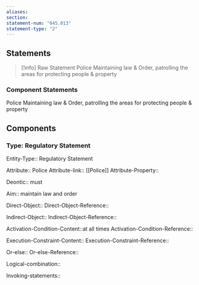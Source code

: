 ```yaml
---
aliases: 
section: 
statement-num: "045.013"
statement-type: "2"
---
```

## Statements 
> [!info] Raw Statement
> Police Maintaining law & Order, patrolling the areas for protecting people & property 
> 

### Component Statements
Police Maintaining law & Order, patrolling the areas for protecting people & property 
## Components
### Type: Regulatory Statement

Entity-Type:: Regulatory Statement

Attribute:: Police
Attribute-link:: [[Police]]
Attribute-Property::

Deontic:: must

Aim:: maintain law and order

Direct-Object:: 
Direct-Object-Reference::

Indirect-Object::
Indirect-Object-Reference::

Activation-Condition-Content::at all times
Activation-Condition-Reference::

Execution-Constraint-Content::
Execution-Constraint-Reference::

Or-else::
Or-else-Reference::

Logical-combination::

Invoking-statements::
